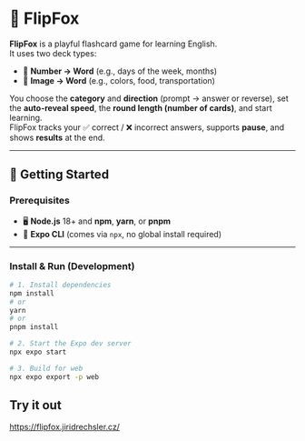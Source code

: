 # 🦊 FlipFox 

**FlipFox** is a playful flashcard game for learning English.  
It uses two deck types:

- 🔢 **Number → Word** (e.g., days of the week, months)
- 🎨 **Image → Word** (e.g., colors, food, transportation)

You choose the **category** and **direction** (prompt → answer or reverse), set the **auto-reveal speed**, the **round length (number of cards)**, and start learning.  
FlipFox tracks your ✅ correct / ❌ incorrect answers, supports **pause**, and shows **results** at the end.  

---

## 🚀 Getting Started

### Prerequisites

- 🖥️ **Node.js** 18+ and **npm**, **yarn**, or **pnpm**
- 📱 **Expo CLI** (comes via `npx`, no global install required)

---

### Install & Run (Development)

```bash
# 1. Install dependencies
npm install
# or
yarn
# or
pnpm install

# 2. Start the Expo dev server
npx expo start

# 3. Build for web
npx expo export -p web
```

## Try it out 
https://flipfox.jiridrechsler.cz/
